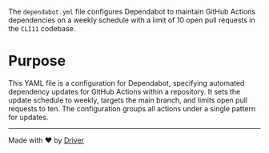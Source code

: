 <!--------------------------------------------------------------------------------->
<!-- IMPORTANT: This file is auto-generated by Driver (https://driver.ai). -------->
<!-- Manual edits may be overwritten on future commits. --------------------------->
<!--------------------------------------------------------------------------------->

The `dependabot.yml` file configures Dependabot to maintain GitHub Actions dependencies on a weekly schedule with a limit of 10 open pull requests in the `CLI11` codebase.

# Purpose
This YAML file is a configuration for Dependabot, specifying automated dependency updates for GitHub Actions within a repository. It sets the update schedule to weekly, targets the main branch, and limits open pull requests to ten. The configuration groups all actions under a single pattern for updates.

---
Made with ❤️ by [Driver](https://www.driver.ai/)